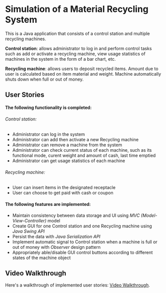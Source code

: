# Simulation of a Material Recycling System
This is a Java application that consists of a control station and multiple recycling machines.

**Control station**: allows administrator to log in and perform control tasks such as add or activate a recycling machine, view usage statistics of machines in the system in the form of a bar chart, etc.

**Recycling machine**: allows users to deposit recycled items. Amount due to user is calculated based on item material and weight.  Machine automatically shuts down when full or out of money.


## User Stories

#### The following functionality is completed:

###### Control station:
* Administrator can log in the system
* Administrator can add then activate a new Recycling machine
* Administrator can remove a machine from the system
* Administrator can check current status of each machine, such as its functional mode, curent weight and amount of cash, last time emptied
* Administrator can get usage statistics of each machine 

###### Recycling machine:
* User can insert items in the designated receptacle
* User can choose to get paid with cash or coupon

#### The following features are implemented:
* Maintain consistency between data storage and UI using *MVC (Model-View-Controller)* model
* Create GUI for one Control station and one Recycling machine using *Java Swing API*
* Persist the data with *Java Serialization API*
* Implement automatic signal to Control station when a machine is full or out of money with *Observer* design pattern
* Appropriately able/disable GUI control buttons according to different states of the machine object 


## Video Walkthrough 
Here's a walkthrough of implemented user stories:
[Video Walkthrough](http://s1070.photobucket.com/user/kimnguyen559/media/EcoRe_zpsy3qzqdx2.gif.html?filters[user]=145954608&filters[recent]=1&sort=1&o=0).
